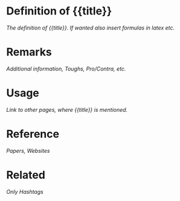 # Definition of {{title}}
_The definition of {{title}}. If wanted also insert formulas $in\ latex$ etc._

# Remarks
_Additional information, Toughs, Pro/Contra, etc._

# Usage
_Link to other pages, where {{title}} is mentioned._

# Reference
_Papers, Websites_

# Related
_Only Hashtags_ 